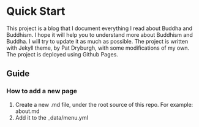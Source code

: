 # Quick Start
This project is a blog that I document everything I read about Buddha and Buddhism. I hope it will help you to understand more about Buddhism and Buddha. I will try to update it as much as possible.
The project is written with Jekyll theme, by Pat Dryburgh, with some modifications of my own. 
The project is deployed using Github Pages.


## Guide
### How to add a new page
1. Create a new .md file, under the root source of this repo. For example: about.md
2. Add it to the _data/menu.yml
